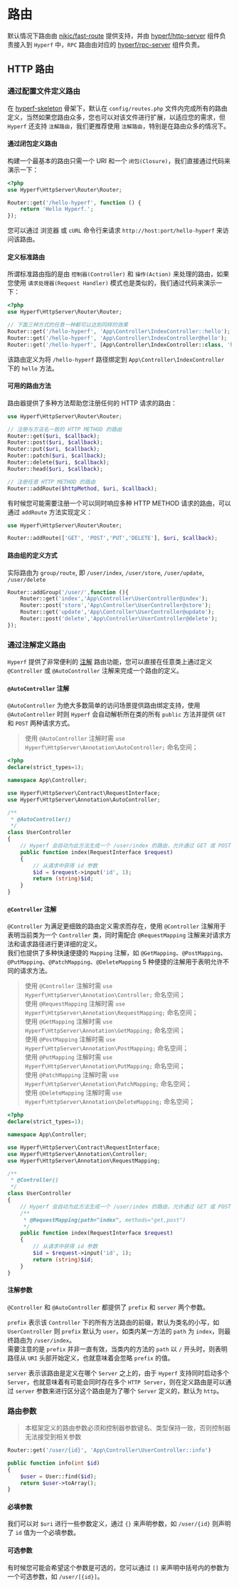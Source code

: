# 路由

默认情况下路由由 [nikic/fast-route](https://github.com/nikic/FastRoute) 提供支持，并由 [hyperf/http-server](https://github.com/hyperf/http-server) 组件负责接入到 `Hyperf` 中，`RPC` 路由由对应的 [hyperf/rpc-server](https://github.com/hyperf/rpc-server) 组件负责。

## HTTP 路由

### 通过配置文件定义路由

在 [hyperf-skeleton](https://github.com/hyperf/hyperf-skeleton) 骨架下，默认在 `config/routes.php` 文件内完成所有的路由定义，当然如果您路由众多，您也可以对该文件进行扩展，以适应您的需求，但 `Hyperf` 还支持 `注解路由`，我们更推荐使用 `注解路由`，特别是在路由众多的情况下。   

#### 通过闭包定义路由

构建一个最基本的路由只需一个 URI 和一个 `闭包(Closure)`，我们直接通过代码来演示一下：

```php
<?php
use Hyperf\HttpServer\Router\Router;

Router::get('/hello-hyperf', function () {
    return 'Hello Hyperf.';
});
```

您可以通过 浏览器 或  `cURL` 命令行来请求 `http://host:port/hello-hyperf` 来访问该路由。

#### 定义标准路由

所谓标准路由指的是由 `控制器(Controller)` 和 `操作(Action)` 来处理的路由，如果您使用 `请求处理器(Request Handler)` 模式也是类似的，我们通过代码来演示一下：

```php
<?php
use Hyperf\HttpServer\Router\Router;

// 下面三种方式的任意一种都可以达到同样的效果
Router::get('/hello-hyperf', 'App\Controller\IndexController::hello');
Router::get('/hello-hyperf', 'App\Controller\IndexController@hello');
Router::get('/hello-hyperf', [App\Controller\IndexController::class, 'hello']);
```

该路由定义为将 `/hello-hyperf` 路径绑定到 `App\Controller\IndexController` 下的 `hello` 方法。

#### 可用的路由方法

路由器提供了多种方法帮助您注册任何的 HTTP 请求的路由：

```php
use Hyperf\HttpServer\Router\Router;

// 注册与方法名一致的 HTTP METHOD 的路由
Router::get($uri, $callback);
Router::post($uri, $callback);
Router::put($uri, $callback);
Router::patch($uri, $callback);
Router::delete($uri, $callback);
Router::head($uri, $callback);

// 注册任意 HTTP METHOD 的路由
Router::addRoute($httpMethod, $uri, $callback);
```

有时候您可能需要注册一个可以同时响应多种 HTTP METHOD 请求的路由，可以通过 `addRoute` 方法实现定义：

```php
use Hyperf\HttpServer\Router\Router;

Router::addRoute(['GET', 'POST','PUT','DELETE'], $uri, $callback);
```

#### 路由组的定义方式

实际路由为 `group/route`, 即 `/user/index`, `/user/store`, `/user/update`, `/user/delete` 

```php
Router::addGroup('/user/',function (){
    Router::get('index','App\Controller\UserController@index');
    Router::post('store','App\Controller\UserController@store');
    Router::get('update','App\Controller\UserController@update');
    Router::post('delete','App\Controller\UserController@delete');
});

```

### 通过注解定义路由

`Hyperf` 提供了非常便利的 [注解](zh-cn/annotation.md) 路由功能，您可以直接在任意类上通过定义 `@Controller` 或 `@AutoController` 注解来完成一个路由的定义。

#### `@AutoController` 注解

`@AutoController` 为绝大多数简单的访问场景提供路由绑定支持，使用 `@AutoController` 时则 `Hyperf` 会自动解析所在类的所有 `public` 方法并提供 `GET` 和 `POST` 两种请求方式。

> 使用 `@AutoController` 注解时需 `use Hyperf\HttpServer\Annotation\AutoController;` 命名空间；

```php
<?php
declare(strict_types=1);

namespace App\Controller;

use Hyperf\HttpServer\Contract\RequestInterface;
use Hyperf\HttpServer\Annotation\AutoController;

/**
 * @AutoController()
 */
class UserController
{
    // Hyperf 会自动为此方法生成一个 /user/index 的路由，允许通过 GET 或 POST 方式请求
    public function index(RequestInterface $request)
    {
        // 从请求中获得 id 参数
        $id = $request->input('id', 1);
        return (string)$id;
    }
}
```

#### `@Controller` 注解

`@Controller` 为满足更细致的路由定义需求而存在，使用 `@Controller` 注解用于表明当前类为一个 `Controller` 类，同时需配合 `@RequestMapping` 注解来对请求方法和请求路径进行更详细的定义。   
我们也提供了多种快速便捷的 `Mapping` 注解，如 `@GetMapping`、`@PostMapping`、`@PutMapping`、`@PatchMapping`、`@DeleteMapping` 5 种便捷的注解用于表明允许不同的请求方法。

> 使用 `@Controller` 注解时需 `use Hyperf\HttpServer\Annotation\Controller;` 命名空间；   
> 使用 `@RequestMapping` 注解时需 `use Hyperf\HttpServer\Annotation\RequestMapping;` 命名空间；   
> 使用 `@GetMapping` 注解时需 `use Hyperf\HttpServer\Annotation\GetMapping;` 命名空间；   
> 使用 `@PostMapping` 注解时需 `use Hyperf\HttpServer\Annotation\PostMapping;` 命名空间；   
> 使用 `@PutMapping` 注解时需 `use Hyperf\HttpServer\Annotation\PutMapping;` 命名空间；   
> 使用 `@PatchMapping` 注解时需 `use Hyperf\HttpServer\Annotation\PatchMapping;` 命名空间；   
> 使用 `@DeleteMapping` 注解时需 `use Hyperf\HttpServer\Annotation\DeleteMapping;` 命名空间；  

```php
<?php
declare(strict_types=1);

namespace App\Controller;

use Hyperf\HttpServer\Contract\RequestInterface;
use Hyperf\HttpServer\Annotation\Controller;
use Hyperf\HttpServer\Annotation\RequestMapping;

/**
 * @Controller()
 */
class UserController
{
    // Hyperf 会自动为此方法生成一个 /user/index 的路由，允许通过 GET 或 POST 方式请求
    /**
     * @RequestMapping(path="index", methods="get,post")
     */
    public function index(RequestInterface $request)
    {
        // 从请求中获得 id 参数
        $id = $request->input('id', 1);
        return (string)$id;
    }
}
```

#### 注解参数

`@Controller` 和 `@AutoController` 都提供了 `prefix` 和 `server` 两个参数。   

`prefix` 表示该 `Controller` 下的所有方法路由的前缀，默认为类名的小写，如 `UserController` 则 `prefix` 默认为 `user`，如类内某一方法的 `path` 为 `index`，则最终路由为 `/user/index`。   
需要注意的是 `prefix` 并非一直有效，当类内的方法的 `path` 以 `/` 开头时，则表明路径从 `URI` 头部开始定义，也就意味着会忽略 `prefix` 的值。

`server` 表示该路由是定义在哪个 `Server` 之上的，由于 `Hyperf` 支持同时启动多个 `Server`，也就意味着有可能会同时存在多个 `HTTP Server`，则在定义路由是可以通过 `server` 参数来进行区分这个路由是为了哪个 `Server` 定义的，默认为 `http`。

### 路由参数

> 本框架定义的路由参数必须和控制器参数键名、类型保持一致，否则控制器无法接受到相关参数

```php
Router::get('/user/{id}', 'App\Controller\UserController::info')
```

```php
public function info(int $id)
{
    $user = User::find($id);
    return $user->toArray();
}
```

#### 必填参数

我们可以对 `$uri` 进行一些参数定义，通过 `{}` 来声明参数，如 `/user/{id}` 则声明了 `id` 值为一个必填参数。

#### 可选参数

有时候您可能会希望这个参数是可选的，您可以通过 `[]` 来声明中括号内的参数为一个可选参数，如 `/user/[{id}]`。
